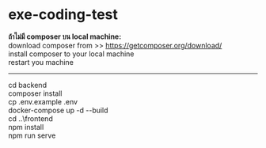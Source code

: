 # exe-coding-test
<b>ถ้าไม่มี composer บน local machine:</b> <br/>
download composer from >> https://getcomposer.org/download/ <br/>
install composer to your local machine <br/>
restart you machine <br/>
<hr/>
cd backend <br/>
composer install <br/>
cp .env.example .env <br/>
docker-compose up -d --build<br/>
cd ..\frontend <br/>
npm install <br/>
npm run serve
